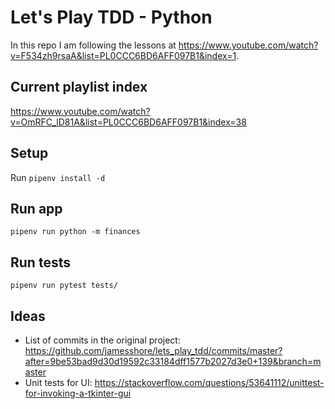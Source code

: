 # Let's Play TDD - Python

In this repo I am following the lessons at https://www.youtube.com/watch?v=F534zh9rsaA&list=PL0CCC6BD6AFF097B1&index=1.

## Current playlist index

https://www.youtube.com/watch?v=OmRFC_lD81A&list=PL0CCC6BD6AFF097B1&index=38

## Setup

Run `pipenv install -d`

## Run app

`pipenv run python -m finances`

## Run tests

`pipenv run pytest tests/`

## Ideas

- List of commits in the original project: https://github.com/jamesshore/lets_play_tdd/commits/master?after=9be53bad9d30d19592c33184dff1577b2027d3e0+139&branch=master
- Unit tests for UI: https://stackoverflow.com/questions/53641112/unittest-for-invoking-a-tkinter-gui